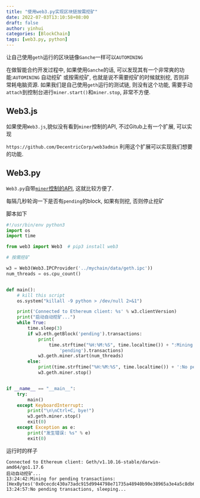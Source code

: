 ```yaml
---
title: "使用web3.py实现区块链按需挖矿"
date: 2022-07-03T13:10:58+08:00
draft: false
author: yinhui
categories: [BlockChain]
tags: [web3.py, python] 
---
```




让自己使用`geth`运行的区块链像`Ganche`一样可以`AUTOMINING`

<!--more-->

在做智能合约开发过程中, 如果使用`Ganche`的话, 可以发现其有一个非常爽的功能:`AUTOMINING` 自动挖矿 或按需挖矿, 也就是说不需要挖矿的时候就别挖, 否则非常耗电脑资源.  如果我们是自己使用`geth`运行的测试链, 则没有这个功能, 需要手动`attach`到控制台进行`miner.start()`和`miner.stop`, 非常不方便. 



## Web3.js

如果使用`Web3.js`,貌似没有看到`miner`控制的API, 不过Gitub上有一个扩展, 可以实现

`https://github.com/DecentricCorp/web3admin` 利用这个扩展可以实现我们想要的功能.



## Web3.py

`Web3.py`自带[`miner`控制的API](https://web3py.readthedocs.io/en/stable/web3.miner.html), 这就比较方便了.

每隔几秒轮询一下是否有`pending`的block, 如果有则挖, 否则停止挖矿

 脚本如下

```python
#!/usr/bin/env python3
import os
import time

from web3 import Web3  # pip3 install web3

# 按需挖矿

w3 = Web3(Web3.IPCProvider('../mychain/data/geth.ipc'))
num_threads = os.cpu_count()


def main():
    # kill this script
    os.system("killall -9 python > /dev/null 2>&1")

    print('Connected to Ethereum client: %s' % w3.clientVersion)
    print("启动自动挖矿...")
    while True:
        time.sleep(3)
        if w3.eth.getBlock('pending').transactions:
            print(
                time.strftime("%H:%M:%S", time.localtime()) + ":Mining for pending transactions: %s" % w3.eth.getBlock(
                    'pending').transactions)
            w3.geth.miner.start(num_threads)
        else:
            print(time.strftime("%H:%M:%S", time.localtime()) + ':No pending transactions, sleeping...', end='\r')
            w3.geth.miner.stop()


if __name__ == "__main__":
    try:
        main()
    except KeyboardInterrupt:
        print("\n\nCtrl+C, bye!")
        w3.geth.miner.stop()
        exit(0)
    except Exception as e:
        print("发生错误: %s" % e)
        exit(0)

```



运行时的样子

```shell
Connected to Ethereum client: Geth/v1.10.16-stable/darwin-amd64/go1.17.6
启动自动挖矿...
13:24:42:Mining for pending transactions: [HexBytes('0x0cecdc430a73adc915d9944798e71735a48940b90e38965a3e4a5c8db6b48cb5')]
13:24:57:No pending transactions, sleeping...

```

